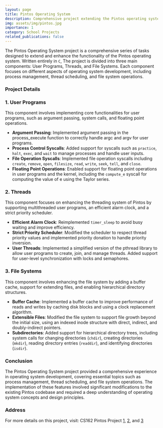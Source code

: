 ```yaml
---
layout: page
title: Pintos Operating System
description: Comprehensive project extending the Pintos operating system
img: assets/img/pintos.jpg
importance: 1
category: School Projects
related_publications: false
---
```


The Pintos Operating System project is a comprehensive series of tasks designed to extend and enhance the functionality of the Pintos operating system. Written entirely in `C`, The project is divided into three main components: User Programs, Threads, and File Systems. Each component focuses on different aspects of operating system development, including process management, thread scheduling, and file system operations.

### Project Details

### 1. User Programs
This component involves implementing core functionalities for user programs, such as argument passing, system calls, and floating point operations.

- **Argument Passing**: Implemented argument passing in the process_execute function to correctly handle argc and argv for user programs.
- **Process Control Syscalls**: Added support for syscalls such as `practice`, `halt`, `exec`, and `wait` to manage processes and handle user inputs.
- **File Operation Syscalls**: Implemented file operation syscalls including `create`, `remove`, `open`, `filesize`, `read`, `write`, `seek`, `tell`, and `close`.
- **Floating Point Operations**: Enabled support for floating point operations in user programs and the kernel, including the `compute_e` syscall for computing the value of e using the Taylor series.

### 2. Threads
This component focuses on enhancing the threading system of Pintos by supporting multithreaded user programs, an efficient alarm clock, and a strict priority scheduler.

- **Efficient Alarm Clock**: Reimplemented `timer_sleep` to avoid busy waiting and improve efficiency.
- **Strict Priority Scheduler**: Modified the scheduler to respect thread priority values and implemented priority donation to handle priority inversion.
- **User Threads**: Implemented a simplified version of the pthread library to allow user programs to create, join, and manage threads. Added support for user-level synchronization with locks and semaphores.

### 3. File Systems
This component involves enhancing the file system by adding a buffer cache, support for extending files, and enabling hierarchical directory structures.

- **Buffer Cache**: Implemented a buffer cache to improve performance of reads and writes by caching disk blocks and using a clock replacement algorithm.
- **Extensible Files**: Modified the file system to support file growth beyond the initial size, using an indexed inode structure with direct, indirect, and doubly-indirect pointers.
- **Subdirectories**: Added support for hierarchical directory trees, including system calls for changing directories (`chdir`), creating directories (`mkdir`), reading directory entries (`readdir`), and identifying directories (`isdir`).

### Conclusion
The Pintos Operating System project provided a comprehensive experience in operating system development, covering essential topics such as process management, thread scheduling, and file system operations. The implementation of these features involved significant modifications to the existing Pintos codebase and required a deep understanding of operating system concepts and design principles.

### Address
For more details on this project, visit: CS162 Pintos Project [1](https://cs162.org/static/proj/proj-userprog/), [2](https://cs162.org/static/proj/proj-threads/), and [3](https://cs162.org/static/proj/proj-filesys/)
